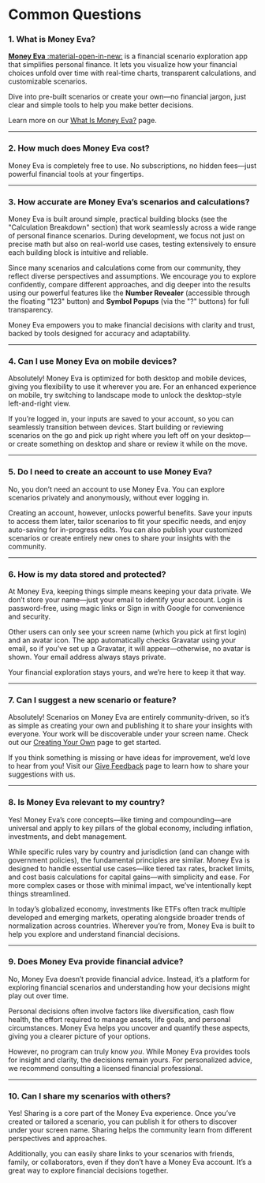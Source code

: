 # Common Questions

### 1. What is Money Eva?

<a href="https://moneyeva.com" target="_blank" rel="noopener">**Money Eva** :material-open-in-new:</a> is a financial scenario exploration app that simplifies personal finance. It lets you visualize how your financial choices unfold over time with real-time charts, transparent calculations, and customizable scenarios.

Dive into pre-built scenarios or create your own—no financial jargon, just clear and simple tools to help you make better decisions.

Learn more on our [What Is Money Eva?](../intro/what-is-money-eva.md) page.

---

### 2. How much does Money Eva cost?

Money Eva is completely free to use. No subscriptions, no hidden fees—just powerful financial tools at your fingertips.

---

### 3. How accurate are Money Eva’s scenarios and calculations?

Money Eva is built around simple, practical building blocks (see the "Calculation Breakdown" section) that work seamlessly across a wide range of personal finance scenarios. During development, we focus not just on precise math but also on real-world use cases, testing extensively to ensure each building block is intuitive and reliable.

Since many scenarios and calculations come from our community, they reflect diverse perspectives and assumptions. We encourage you to explore confidently, compare different approaches, and dig deeper into the results using our powerful features like the **Number Revealer** (accessible through the floating "123" button) and **Symbol Popups** (via the "?" buttons) for full transparency.

Money Eva empowers you to make financial decisions with clarity and trust, backed by tools designed for accuracy and adaptability.

---

### 4. Can I use Money Eva on mobile devices?

Absolutely! Money Eva is optimized for both desktop and mobile devices, giving you flexibility to use it wherever you are. For an enhanced experience on mobile, try switching to landscape mode to unlock the desktop-style left-and-right view.

If you’re logged in, your inputs are saved to your account, so you can seamlessly transition between devices. Start building or reviewing scenarios on the go and pick up right where you left off on your desktop—or create something on desktop and share or review it while on the move.

---

### 5. Do I need to create an account to use Money Eva?

No, you don’t need an account to use Money Eva. You can explore scenarios privately and anonymously, without ever logging in.

Creating an account, however, unlocks powerful benefits. Save your inputs to access them later, tailor scenarios to fit your specific needs, and enjoy auto-saving for in-progress edits. You can also publish your customized scenarios or create entirely new ones to share your insights with the community.

---

### 6. How is my data stored and protected?

At Money Eva, keeping things simple means keeping your data private. We don’t store your name—just your email to identify your account. Login is password-free, using magic links or Sign in with Google for convenience and security.

Other users can only see your screen name (which you pick at first login) and an avatar icon. The app automatically checks Gravatar using your email, so if you’ve set up a Gravatar, it will appear—otherwise, no avatar is shown. Your email address always stays private.

Your financial exploration stays yours, and we’re here to keep it that way.


---

### 7. Can I suggest a new scenario or feature?

Absolutely! Scenarios on Money Eva are entirely community-driven, so it’s as simple as creating your own and publishing it to share your insights with everyone. Your work will be discoverable under your screen name. Check out our [Creating Your Own](../guides/creating-your-own.md) page to get started.

If you think something is missing or have ideas for improvement, we’d love to hear from you! Visit our [Give Feedback](../community/give-feedback.md) page to learn how to share your suggestions with us.

---

### 8. Is Money Eva relevant to my country?

Yes! Money Eva’s core concepts—like timing and compounding—are universal and apply to key pillars of the global economy, including inflation, investments, and debt management.

While specific rules vary by country and jurisdiction (and can change with government policies), the fundamental principles are similar. Money Eva is designed to handle essential use cases—like tiered tax rates, bracket limits, and cost basis calculations for capital gains—with simplicity and ease. For more complex cases or those with minimal impact, we’ve intentionally kept things streamlined.

In today’s globalized economy, investments like ETFs often track multiple developed and emerging markets, operating alongside broader trends of normalization across countries. Wherever you’re from, Money Eva is built to help you explore and understand financial decisions.

---

### 9. Does Money Eva provide financial advice?

No, Money Eva doesn’t provide financial advice. Instead, it’s a platform for exploring financial scenarios and understanding how your decisions might play out over time.

Personal decisions often involve factors like diversification, cash flow health, the effort required to manage assets, life goals, and personal circumstances. Money Eva helps you uncover and quantify these aspects, giving you a clearer picture of your options.

However, no program can truly know *you*. While Money Eva provides tools for insight and clarity, the decisions remain yours. For personalized advice, we recommend consulting a licensed financial professional.

---

### 10. Can I share my scenarios with others?

Yes! Sharing is a core part of the Money Eva experience. Once you’ve created or tailored a scenario, you can publish it for others to discover under your screen name. Sharing helps the community learn from different perspectives and approaches.

Additionally, you can easily share links to your scenarios with friends, family, or collaborators, even if they don’t have a Money Eva account. It’s a great way to explore financial decisions together.

